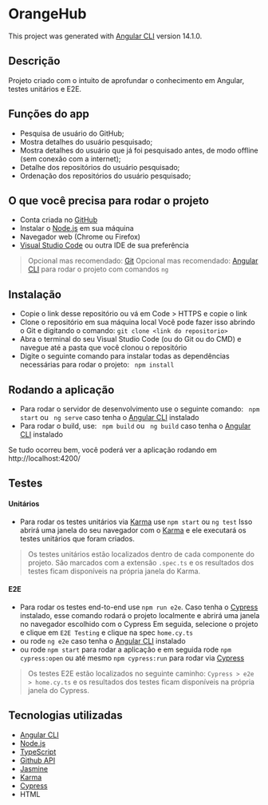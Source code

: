 # OrangeHub

This project was generated with [Angular CLI](https://github.com/angular/angular-cli) version 14.1.0.

## Descrição

Projeto criado com o intuito de aprofundar o conhecimento em Angular, testes unitários e E2E.

## Funções do app

* Pesquisa de usuário do GitHub;
* Mostra detalhes do usuário pesquisado;
* Mostra detalhes do usuário que já foi pesquisado antes, de modo offline (sem conexão com a internet);
* Detalhe dos repositórios do usuário pesquisado;
* Ordenação dos repositórios do usuário pesquisado;

## O que você precisa para rodar o projeto

* Conta criada no [GitHub](https://github.com/)
* Instalar o [Node.js](https://nodejs.org/en/) em sua máquina
* Navegador web (Chrome ou Firefox)
* [Visual Studio Code](https://code.visualstudio.com/) ou outra IDE de sua preferência
> Opcional mas recomendado: [Git](https://git-scm.com/)
> Opcional mas recomendado: [Angular CLI](https://angular.io/cli) para rodar o projeto com comandos `ng`

## Instalação

* Copie o link desse repositório ou vá em Code > HTTPS e copie o link
* Clone o repositório em sua máquina local 
Você pode fazer isso abrindo o Git e digitando o comando:
```git clone <link do repositorio>```
* Abra o terminal do seu Visual Studio Code (ou do Git ou do CMD) e navegue até a pasta que você clonou o repositório
* Digite o seguinte comando para instalar todas as dependências necessárias para rodar o projeto:
``` npm install```

## Rodando a aplicação
* Para rodar o servidor de desenvolvimento use o seguinte comando:
``` npm start``` ou ``` ng serve``` caso tenha o [Angular CLI](https://angular.io/cli) instalado
* Para rodar o build, use:
``` npm build``` ou ``` ng build``` caso tenha o [Angular CLI](https://angular.io/cli) instalado

Se tudo ocorreu bem, você poderá ver a aplicação rodando em http://localhost:4200/

## Testes
#### Unitários
* Para rodar os testes unitários via [Karma](https://karma-runner.github.io) use `npm start` ou `ng test`
Isso abrirá uma janela do seu navegador com o [Karma](https://karma-runner.github.io) e ele executará os testes unitários que foram criados.
> Os testes unitários estão localizados dentro de cada componente do projeto. São marcados com a extensão `.spec.ts` e os resultados dos testes ficam disponíveis na própria janela do Karma.

#### E2E
* Para rodar os testes end-to-end use `npm run e2e`. Caso tenha o [Cypress](https://www.cypress.io/) instalado, esse comando rodará o projeto localmente e abrirá uma janela no navegador escolhido com o Cypress
Em seguida, selecione o projeto e clique em `E2E Testing` e clique na spec `home.cy.ts`
* ou rode `ng e2e` caso tenha o [Angular CLI](https://angular.io/cli) instalado
* ou rode `npm start` para rodar a aplicação e em seguida rode `npm cypress:open` ou até mesmo `npm cypress:run` para rodar via [Cypress](https://www.cypress.io/)
> Os testes E2E estão localizados no seguinte caminho: `Cypress > e2e > home.cy.ts` e os resultados dos testes ficam disponíveis na própria janela do Cypress.

## Tecnologias utilizadas

* [Angular CLI](https://angular.io/cli)
* [Node.js](https://nodejs.org/en/)
* [TypeScript](https://www.typescriptlang.org/)
* [Github API](https://docs.github.com/en/rest)
* [Jasmine](https://jasmine.github.io/)
* [Karma](https://karma-runner.github.io)
* [Cypress](https://www.cypress.io/)
* HTML